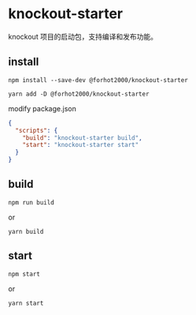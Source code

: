 # knockout-starter

knockout 项目的启动包，支持编译和发布功能。

## install

```shell
npm install --save-dev @forhot2000/knockout-starter
```

```yarn
yarn add -D @forhot2000/knockout-starter
```

modify package.json

```json
{
  "scripts": {
    "build": "knockout-starter build",
    "start": "knockout-starter start"
  }
}
```

## build

```shell
npm run build
```

or

```shell
yarn build
```

## start

```shell
npm start
```

or

```shell
yarn start
```
